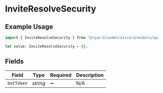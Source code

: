 # InviteResolveSecurity

## Example Usage

```typescript
import { InviteResolveSecurity } from "@ryan-blunden/discord/models/operations";

let value: InviteResolveSecurity = {};
```

## Fields

| Field              | Type               | Required           | Description        |
| ------------------ | ------------------ | ------------------ | ------------------ |
| `botToken`         | *string*           | :heavy_minus_sign: | N/A                |